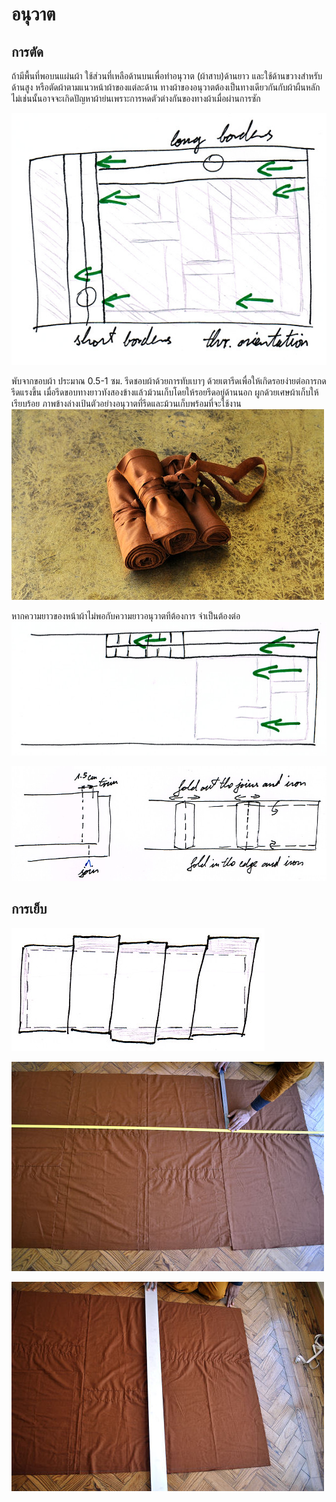 # อนุวาต

## การตัด
ถ้ามีพื้นที่พอบนแผ่นผ้า ใช้ส่วนที่เหลือด้านบนเพื่อทำอนุวาต (ผ้าสาบ)ด้านยาว และใช้ด้านขวางสำหรับด้านสูง หรือตัดผ้าตามแนวหน้าผ้าของแต่ละด้าน ทางผ้าของอนุวาตต้องเป็นทางเดียวกันกับผ้าผืนหลัก ไม่เช่นนั้นอาจจะเกิดปัญหาผ้าย่นเพราะการหดตัวต่างกันของทางผ้าเมื่อผ่านการซัก

![borders vertical](../../html/img/sanghati/figures/border-orientation-vertical.jpg)

พับจากขอบผ้า ประมาณ 0.5-1 ซม. รีดชอบผ้าด้วยการทับเบาๆ ด้วยเตารีดเพื่อให้เกิดรอยง่ายต่อการกดรีดแรงขึ้น เมื่อรีดขอบทางยาวทังสองข้างแล้วม้วนเก็บโดยให้รอยรีดอยู่ด้านนอก ผูกด้วยเศษผ้าเก็บให้เรียบร้อย ภาพข้างล่างเป้นตัวอย่างอนุวาตที่รีดและม้วนเก็บพร้อมที่จะใช้งาน
[![borders rolled up](../../html/img/sanghati/photos/borders-rolled-up-w500.jpg)](../../html/img/sanghati/photos/borders-rolled-up-orig.jpg)

หากความยาวของหน้าผ้าไม่พอกับความยาวอนุวาตทีต้องการ จำเป็นต้องต่อ
![borders horizontal](../../html/img/sanghati/figures/border-orientation-horizontal.jpg)

![border cut and join](../../html/img/sanghati/figures/border-cut-and-join.jpg)

## การเย็บ


![trim area](../../html/img/borders/figures/trim-area.jpg)

[![mark trim area long sides](../../html/img/borders/photos/mark-trim-area-w500.jpg)](../../html/img/borders/photos/mark-trim-area-orig.jpg)

[![mark trim area short sides](../../html/img/borders/photos/mark-trim-area-side-w500.jpg)](../../html/img/borders/photos/mark-trim-area-side-orig.jpg)


